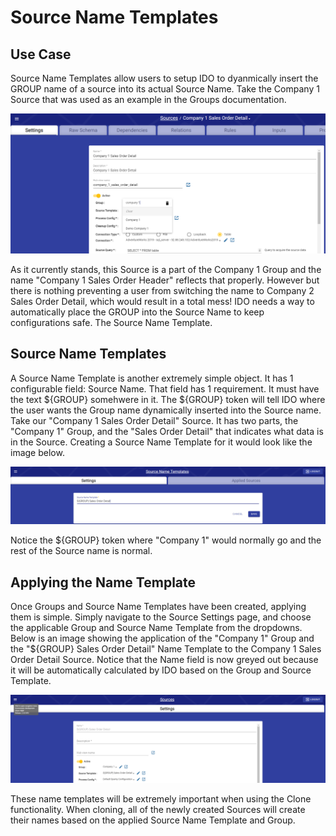 # Source Name Templates

## Use Case

Source Name Templates allow users to setup IDO to dyanmically insert the GROUP name of a source into its actual Source Name. Take the Company 1 Source that was used as an example in the Groups documentation.&#x20;

![The Company 1 Source](<../../../.gitbook/assets/image (385) (1) (1) (1).png>)

As it currently stands, this Source is a part of the Company 1 Group and the name "Company 1 Sales Order Header" reflects that properly. However but there is nothing preventing a user from switching the name to Company 2 Sales Order Detail, which would result in a total mess! IDO needs a way to automatically place the GROUP into the Source Name to keep configurations safe. The Source Name Template.



## Source Name Templates

A Source Name Template is another extremely simple object. It has 1 configurable field: Source Name. That field has 1 requirement. It must have the text ${GROUP} somehwere in it. The ${GROUP} token will tell IDO where the user wants the Group name dynamically inserted into the Source name. Take our "Company 1 Sales Order Detail" Source. It has two parts, the "Company 1" Group, and the "Sales Order Detail" that indicates what data is in the Source. Creating a Source Name Template for it would look like the image below.

![Creating the Sales Order Detail Source Name Template](<../../../.gitbook/assets/image (394) (1) (1).png>)

Notice the ${GROUP} token where "Company 1" would normally go and the rest of the Source name is normal.

## Applying the Name Template

Once Groups and Source Name Templates have been created, applying them is simple. Simply navigate to the Source Settings page, and choose the applicable Group and Source Name Template from the dropdowns. Below is an image showing the application of the "Company 1" Group and the "${GROUP} Sales Order Detail" Name Template to the Company 1 Sales Order Detail Source. Notice that the Name field is now greyed out because it will be automatically calculated by IDO based on the Group and Source Template.

![Appling a Group and Source Name Template](<../../../.gitbook/assets/image (397) (1) (1) (1).png>)

These name templates will be extremely important when using the Clone functionality. When cloning, all of the newly created Sources will create their names based on the applied Source Name Template and Group.
